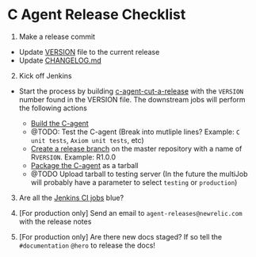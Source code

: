 # C Agent Release Checklist

1. Make a release commit

- Update [VERSION](https://source.datanerd.us/c-agent/c-agent/blob/master/VERSION) file to the current release
- Update [CHANGELOG.md](https://source.datanerd.us/c-agent/c-agent/blob/master/CHANGELOG.md)

2. Kick off Jenkins

- Start the process by building [c-agent-cut-a-release](https://c-agent-build.pdx.vm.datanerd.us/job/c-agent-cut-a-release/build?delay=0sec) with the `VERSION` number found in the VERSION file.  The downstream jobs will perform the following actions

    - [Build the C-agent](https://c-agent-build.pdx.vm.datanerd.us/job/c-agent-release-build/)
    - @TODO: Test the C-agent (Break into mutliple lines?  Example: `C unit tests`, `Axiom unit tests`, etc)
    - [Create a release branch](https://c-agent-build.pdx.vm.datanerd.us/job/c-agent-release-branch/) on the master repository with a name of R`VERSION`.  Example:  R1.0.0
    - [Package the C-agent](https://c-agent-build.pdx.vm.datanerd.us/job/c-agent-release-tarball/) as a tarball
    - @TODO Upload tarball to testing server (In the future the multiJob will probably have a parameter to select `testing` or `production`)

3. Are all the [Jenkins CI jobs](https://c-agent-build.pdx.vm.datanerd.us/job/c-agent-cut-a-release/) blue?

4. [For production only] Send an email to `agent-releases@newrelic.com` with the release notes

5. [For production only] Are there new docs staged?  If so tell the `#documentation` `@hero` to release the docs!
